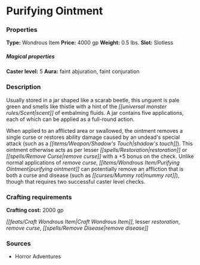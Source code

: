 ﻿---
Title: "Purifying Ointment"
Type: "Wondrous Item"
Price: "4000 gp"
Weight: "0.5 lbs."
Slot: "Slotless"
Caster level: "5"
Aura: "faint abjuration, faint conjuration"
Description: |
  "Usually stored in a jar shaped like a scarab beetle, this unguent is pale green and smells like thistle with a hint of the scent of embalming fluids. A jar contains five applications, each of which can be applied as a full-round action.
  When applied to an afflicted area or swallowed, the ointment removes a single curse or restores ability damage caused by an undead's special attack (such as a shadow's touch). This ointment otherwise acts as per _lesser restoration_ or _remove curse_ with a +5 bonus on the check. Unlike normal applications of _remove curse_, _purifying ointment_ can potentially remove an affliction that is both a curse and disease (such as mummy rot), though that requires two successful caster level checks."
Crafting cost: "2000 gp"
Sources: "['Horror Adventures']"
---

# Purifying Ointment

### Properties

**Type:** Wondrous Item **Price:** 4000 gp **Weight:** 0.5 lbs. **Slot:** Slotless

##### Magical properties

**Caster level:** 5 **Aura:** faint abjuration, faint conjuration

### Description

Usually stored in a jar shaped like a scarab beetle, this unguent is pale green and smells like thistle with a hint of the _[[universal monster rules/Scent|scent]]_ of embalming fluids. A jar contains five applications, each of which can be applied as a full-round action.

When applied to an afflicted area or swallowed, the ointment removes a single curse or restores ability damage caused by an undead's special attack (such as a _[[items/Weapon/Shadow's Touch|shadow's touch]]_). This ointment otherwise acts as per lesser _[[spells/Restoration|restoration]]_ or _[[spells/Remove Curse|remove curse]]_ with a +5 bonus on the check. Unlike normal applications of _remove curse_, _[[items/Wondrous Item/Purifying Ointment|purifying ointment]]_ can potentially remove an affliction that is both a curse and disease (such as _[[curses/Mummy rot|mummy rot]]_), though that requires two successful caster level checks.

### Crafting requirements

**Crafting cost:** 2000 gp

_[[feats/Craft Wondrous Item|Craft Wondrous Item]]_, lesser _restoration_, _remove curse_, _[[spells/Remove Disease|remove disease]]_

### Sources

* Horror Adventures